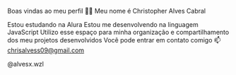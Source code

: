 Boas vindas ao meu perfil 💚💚
Meu nome é Christopher Alves Cabral

Estou estudando na Alura
Estou me desenvolvendo na linguagem JavaScript
Utilizo esse espaço para minha organização e compartilhamento dos meu projetos desenvolvidos
Você pode entrar em contato comigo 📫
chrisalvess09@gmail.com

@alvesx.wzl
